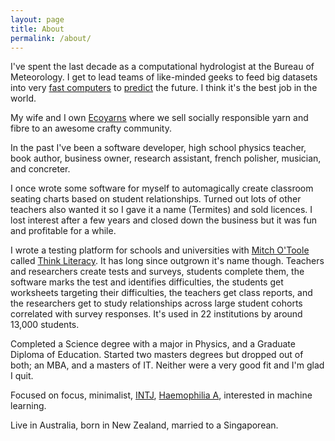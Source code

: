 ```yaml
---
layout: page
title: About
permalink: /about/
---
```


I've spent the last decade as a computational hydrologist at the Bureau of Meteorology. I get to lead teams of like-minded geeks to feed big datasets into very [fast computers](https://nci.org.au/) to [predict](http://www.bom.gov.au/water/) the future. I think it's the best job in the world.

My wife and I own [Ecoyarns](https://ecoyarns.com.au) where we sell socially responsible yarn and fibre to an awesome crafty community. 

In the past I've been a software developer, high school physics teacher, book author, business owner, research assistant, french polisher, musician, and concreter.

I once wrote some software for myself to automagically create classroom seating charts based on student relationships. Turned out lots of other teachers also wanted it so I gave it a name (Termites) and sold licences. I lost interest after a few years and closed down the business but it was fun and profitable for a while. 

I wrote a testing platform for schools and universities with [Mitch O'Toole](http://www.newcastle.edu.au/profile/mitch-otoole) called [Think Literacy](https://app.thinkliteracy.com/). It has long since outgrown it's name though. Teachers and researchers create tests and surveys, students complete them, the software marks the test and identifies difficulties, the students get worksheets targeting their difficulties, the teachers get class reports, and the researchers get to study relationships across large student cohorts correlated with survey responses. It's used in 22 institutions by around 13,000 students.

Completed a Science degree with a major in Physics, and a Graduate Diploma of Education. Started two masters degrees but dropped out of both; an MBA, and a masters of IT. Neither were a very good fit and I'm glad I quit.

Focused on focus, minimalist, [INTJ](http://typelogic.com/intj.html), [Haemophilia A](https://en.wikipedia.org/wiki/Haemophilia_A), interested in machine learning.

Live in Australia, born in New Zealand, married to a Singaporean.


